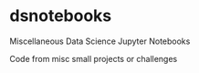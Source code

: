 # dsnotebooks
Miscellaneous Data Science Jupyter Notebooks

Code from misc small projects or challenges
